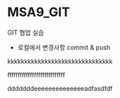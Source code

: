 # MSA9_GIT
GIT 협업 실습

- 로컬에서 변경사항 commit & push

kkkkkkkkkkkkkkkkkkkkkkkkkkkkkkk










ffffffffffffffffffffffffffff





dddddddeeeeeeeeeeeeeeadfasdfdf

